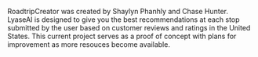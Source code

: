 RoadtripCreator was created by Shaylyn Phanhly and Chase Hunter. LyaseAI is designed to give you the best recommendations at each stop submitted by the user based on customer reviews and ratings in the United States.
This current project serves as a proof of concept with plans for improvement as more resouces become available.
